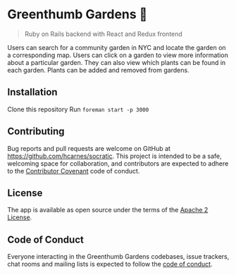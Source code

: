 # Greenthumb Gardens 🌱

>Ruby on Rails backend with React and Redux frontend

Users can search for a community garden in NYC and locate the garden on a corresponding map. Users can click on a garden to view more information about a particular garden. They can also view which plants can be found in each garden. Plants can be added and removed from gardens.

## Installation
Clone this repository
Run `foreman start -p 3000`

## Contributing

Bug reports and pull requests are welcome on GitHub at https://github.com/hcarnes/socratic. This project is intended to be a safe, welcoming space for collaboration, and contributors are expected to adhere to the [Contributor Covenant](http://contributor-covenant.org) code of conduct.

## License

The app is available as open source under the terms of the [Apache 2 License](https://opensource.org/licenses/Apache-2.0).

## Code of Conduct

Everyone interacting in the Greenthumb Gardens codebases, issue trackers, chat rooms and mailing lists is expected to follow the [code of conduct](https://github.com/[USERNAME]/greenthumb/blob/master/CODE_OF_CONDUCT.md).

